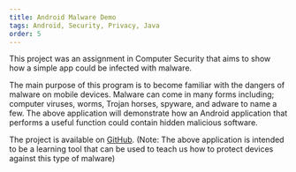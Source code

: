 ```yaml
---
title: Android Malware Demo
tags: Android, Security, Privacy, Java
order: 5
---
```


This project was an assignment in Computer Security that aims to show how a simple app could be infected with malware.

The main purpose of this program is to become familiar with the dangers of malware on mobile devices. Malware can come in many forms including; computer viruses, worms, Trojan horses, spyware, and adware to name a few. The above application will demonstrate how an Android application that performs a useful function could contain hidden malicious software.

The project is available on [GitHub](https://github.com/nsalerni/Android-SMS-Listener). (Note: The above application is intended to be a learning tool that can be used to teach us how to protect devices against this type of malware)